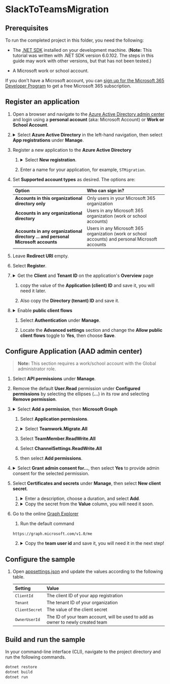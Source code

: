 # SlackToTeamsMigration

## Prerequisites

To run the completed project in this folder, you need the following:

- The [.NET SDK](https://dotnet.microsoft.com/download) installed on your development machine. (**Note:** This tutorial was written with .NET SDK version 6.0.102. The steps in this guide may work with other versions, but that has not been tested.)

- A Microsoft work or school account.

If you don't have a Microsoft account, you can [sign up for the Microsoft 365 Developer Program](https://developer.microsoft.com/microsoft-365/dev-program) to get a free Microsoft 365 subscription.

## Register an application

1. Open a browser and navigate to the [Azure Active Directory admin center](https://aad.portal.azure.com) and login using a **personal account** (aka: Microsoft Account) or **Work or School Account**.

1. <details>
    <summary>Select <strong>Azure Active Directory</strong> in the left-hand navigation, then select <strong>App registrations</strong> under <strong>Manage</strong>.</summary>
    <img src="./imgs/01-AzureActiveDirectory.png" />
    </details>


1. Register a new application to the **Azure Active Directory**

    1. <details>
        <summary>Select <strong>New registration</strong>.</summary>
        <img src="./imgs/02-NewAppRegistration.png" />
        </details>
    
    1. Enter a name for your application, for example, `STMigration`.

1. Set **Supported account types** as desired. The options are:

    | Option | Who can sign in? |
    |--------|------------------|
    | **Accounts in this organizational directory only** | Only users in your Microsoft 365 organization |
    | **Accounts in any organizational directory** | Users in any Microsoft 365 organization (work or school accounts) |
    | **Accounts in any organizational directory ... and personal Microsoft accounts** | Users in any Microsoft 365 organization (work or school accounts) and personal Microsoft accounts |

1. Leave **Redirect URI** empty.

1. Select **Register**.

1. <details>
    <summary>Get the <strong>Client</strong> and <strong>Tenant ID</strong> on the application's <strong>Overview</strong> page</summary>
    <img src="./imgs/03-NewAppIDs.png" />
    </details>

    1. copy the value of the **Application (client) ID** and save it, you will need it later.
    
    1. Also copy the **Directory (tenant) ID** and save it.

1. <details>
    <summary>Enable <strong>public client flows</strong></summary>
    <img src="./imgs/06-AllowPublicClientFlows.png" />
    </details>

    1. Select **Authentication** under **Manage**.
    
    1. Locate the **Advanced settings** section and change the **Allow public client flows** toggle to **Yes**, then choose **Save**.

## Configure Application (AAD admin center)

> **Note:** This section requires a work/school account with the Global administrator role.

1. Select **API permissions** under **Manage**.

1. Remove the default **User.Read** permission under **Configured permissions** by selecting the ellipses (**...**) in its row and selecting **Remove permission**.

1. <details>
    <summary>Select <strong>Add a permission</strong>, then <strong>Microsoft Graph</strong></summary>
    <img src="./imgs/07-AddPermissionSelectAPI.png" />
    </details>

    1. Select **Application permissions**.

    1. <details>
        <summary>Select <strong>Teamwork.Migrate.All</strong></summary>
        <img src="./imgs/08-AddRequiredPermissions.png" />
        </details>

    1. Select **TeamMember.ReadWrite.All**

    1. Select **ChannelSettings.ReadWrite.All**
    
    1. then select **Add permissions**.

    

1. <details>
    <summary>Select <strong>Grant admin consent for...</strong>, then select <strong>Yes</strong> to provide admin consent for the selected permission.</summary>
    <img src="./imgs/09-GrantAdminConsent.png" />
    </details>

1. Select **Certificates and secrets** under **Manage**, then select **New client secret**.

    1. <details>
        <summary>Enter a description, choose a duration, and select <strong>Add</strong>.</summary>
        <img src="./imgs/04-NewClientSecret.png" />
        </details>

    1. <details>
        <summary>Copy the secret from the <strong>Value</strong> column, you will need it soon.</summary>
        <img src="./imgs/05-CopyClientSecret.png" />
        </details>

1. Go to the online [Graph Explorer](https://developer.microsoft.com/en-us/graph/graph-explorer)

    1. Run the default command

    `https://graph.microsoft.com/v1.0/me`

    2. <details>
        <summary>Copy the <strong>team user id</strong> and save it, you will need it in the next step!</summary>
        <img src="./imgs/10-GetTeamUserID.png" />
        </details>
    

## Configure the sample

1. Open [appsettings.json](./STMigration/Data/appsettings.json) and update the values according to the following table.

    | Setting | Value |
    |---------|-------|
    | `ClientId` | The client ID of your app registration |
    | `Tenant` | The tenant ID of your organization |
    | `ClientSecret` | The value of the client secret |
    | `OwnerUserId` | The ID of your team account, will be used to add as owner to newly created team |

## Build and run the sample

In your command-line interface (CLI), navigate to the project directory and run the following commands.

```Shell
dotnet restore
dotnet build
dotnet run
```

